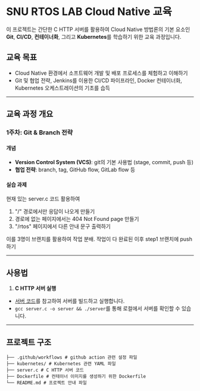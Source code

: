 # SNU RTOS LAB Cloud Native 교육

이 프로젝트는 간단한 C HTTP 서버를 활용하여 Cloud Native 방법론의 기본 요소인 **Git**, **CI/CD**, **컨테이너화**, 그리고 **Kubernetes**를 학습하기 위한 교육 과정입니다. 

## 교육 목표
- Cloud Native 환경에서 소프트웨어 개발 및 배포 프로세스를 체험하고 이해하기
- Git 및 협업 전략, Jenkins를 이용한 CI/CD 파이프라인, Docker 컨테이너화, Kubernetes 오케스트레이션의 기초를 습득

---

## 교육 과정 개요

### 1주차: Git & Branch 전략

#### 개념
- **Version Control System (VCS)**: git의 기본 사용법 (stage, commit, push 등)
- **협업 전략**: branch, tag, GitHub flow, GitLab flow 등

#### 실습 과제
현재 있는 server.c 코드 활용하여
1. "/" 경로에서만 응답이 나오게 만들기
2. 경로에 없는 페이지에서는 404 Not Found page 만들기
3. "/rtos" 페이지에서 다른 안내 문구 출력하기

이를 3명이 브랜치를 활용하여 작업 분배. 작업이 다 완료된 이후 step1 브랜치에 push하기

---

## 사용법

1. **C HTTP 서버 실행**
  - [서버 코드](./server.c)를 참고하여 서버를 빌드하고 실행합니다.
  - `gcc server.c -o server && ./server`를 통해 로컬에서 서버를 확인할 수 있습니다.

---

## 프로젝트 구조
```
├── .github/workflows # github action 관련 설정 파일 
├── kubernetes/ # Kubernetes 관련 YAML 파일 
├── server.c # C HTTP 서버 코드 
├── Dockerfile # 컨테이너 이미지를 생성하기 위한 Dockerfile 
└── README.md # 프로젝트 안내 파일
```